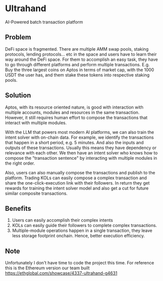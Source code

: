 # Ultrahand
AI-Powered batch transaction platform

## Problem
DeFi space is fragmented. There are multiple AMM swap pools, staking protocols, lending protocols... etc in the space and users have to learn their way around the DeFi space. For them to accomplish an easy task, they have to go through different platforms and perform multiple transactions. E.g. Buy the three largest coins on Aptos in terms of market cap, with the 1000 USDT the user has, and them stake these tokens into respective staking pools.

## Solution
Aptos, with its resource oriented nature, is good with interaction with multiple  accounts, modules and resources in the same transaction. However, it still requires human effort to compose the transactions that interact with multiple modules.

With the LLM that powers most modern AI platforms, we can also train the intent solver with on-chain data. For example, we identify the transactions that happen in a short period, e.g. 5 minutes. And also the inputs and outputs of these transactions. Usually this means they have dependency or relevance with each other. We then have an intent solver who knows how to compose the "transaction sentence" by interacting with multiple modules in the right order.

Also, users can also manually compose the transactions and publish to the platform. Trading KOLs can easily compose a complex transaction and share the one-click-execution link with their followers. In return they get rewards for training the intent solver model and also get a cut for future similar composite transactions.

## Benefits
1. Users can easily accomplish their complex intents
2. KOLs can easily guide their followers to complete complex transactions.
3. Multiple-module operations happen in a single transaction, they leave less storage footprint onchain. Hence, better execution efficiency.

## Note
Unfortunately I don't have time to code the project this time. For reference this is the Ethereum version our team built https://ethglobal.com/showcase/4337-ultrahand-g4631 
